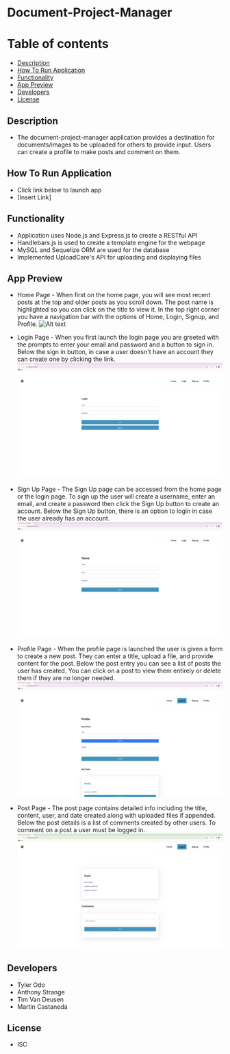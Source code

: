 # Document-Project-Manager
Table of contents
=================

<!--ts-->
   * [Description](#description)
   * [How To Run Application](#how-to-run-application)
   * [Functionality](#functionality)
   * [App Preview](#app-preview)
   * [Developers](#developers)
   * [License](#license)
<!--te-->
## Description 
- The document-project-manager application provides a destination for documents/images to be uploaded for others to provide input. Users can create a profile to make posts and comment on them.

## How To Run Application
* Click link below to launch app
* [Insert Link]

## Functionality 
* Application uses Node.js and Express.js to create a RESTful API
* Handlebars.js is used to create a template engine for the webpage 
* MySQL and Sequelize ORM are used for the database
* Implemented UploadCare's API for uploading and displaying files
## App Preview  
* Home Page - When first on the home page, you will see most recent posts at the top and older posts as you scroll down. The post name is highlighted so you can click on the title to view it. In the top right corner you have a navigation bar with the options of Home, Login, Signup, and Profile. 
![Alt text](<Screenshot 2024-01-27 at 8.31.23 PM.png>)

* Login Page - When you first launch the login page you are greeted with the prompts to enter your email and password and a button to sign in. Below the sign in button, in case a user doesn't have an account they can create one by clicking the link. 
![Alt text](image.png)

* Sign Up Page - The Sign Up page can be accessed from the home page or the login page. To sign up the user will create a username, enter an email, and create a password then click the Sign Up button to create an account. Below the Sign Up button, there is an option to login in case the user already has an account. 
![Alt text](image-1.png)

* Profile Page - When the profile page is launched the user is given a form to create a new post. They can enter a title, upload a file, and provide content for the post. Below the post entry you can see a list of posts the user has created. You can click on a post to view them entirely or delete them if they are no longer needed. 
![Alt text](image-2.png)

* Post Page - The post page contains detailed info including the title, content, user, and date created along with uploaded files if appended.  Below the post details is a list of comments created by other users. To comment on a post a user must be logged in.  
![Alt text](image-4.png)

## Developers
* Tyler Odo 
* Anthony Strange
* Tim Van Deusen
* Martin Castaneda 

## License 
* ISC
